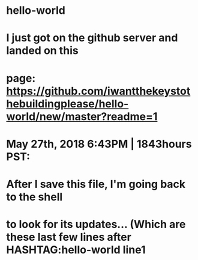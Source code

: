 # hello-world
# I just got on the github server and landed on this
# page: https://github.com/iwantthekeystothebuildingplease/hello-world/new/master?readme=1
# May 27th, 2018 6:43PM | 1843hours PST:
# After I save this file, I'm going back to the shell 
# to look for its updates... (Which are these last few lines after HASHTAG:hello-world line1
